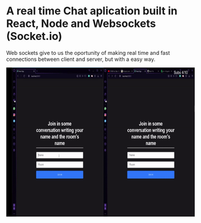
# A real time Chat aplication built in React, Node and Websockets (Socket.io)

Web sockets give to us the oportunity of making real time and fast connections between client and server, but with a
easy way.

<img src="./demo/demo.gif" style="width: 800px; height: 400px"/>


